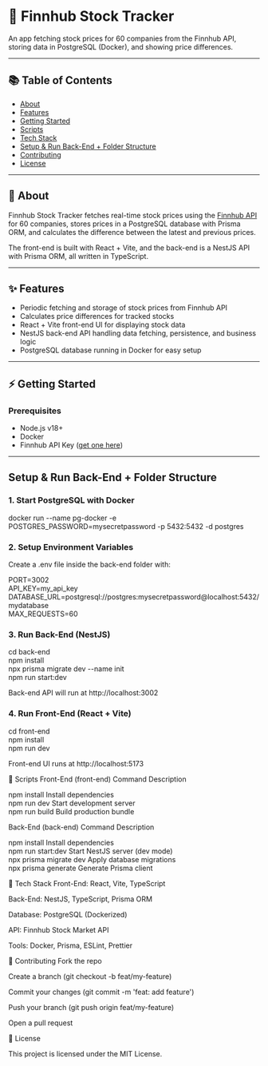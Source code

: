 # 🚀 Finnhub Stock Tracker

An app fetching stock prices for 60 companies from the Finnhub API, storing data in PostgreSQL (Docker), and showing price differences.

---

## 📚 Table of Contents

- [About](#about)
- [Features](#features)
- [Getting Started](#getting-started)
- [Scripts](#scripts)
- [Tech Stack](#tech-stack)
- [Setup & Run Back-End + Folder Structure](#setup--run-back-end--folder-structure)
- [Contributing](#contributing)
- [License](#license)

---

## 🧠 About

Finnhub Stock Tracker fetches real-time stock prices using the [Finnhub API](https://finnhub.io/) for 60 companies, stores prices in a PostgreSQL database with Prisma ORM, and calculates the difference between the latest and previous prices.

The front-end is built with React + Vite, and the back-end is a NestJS API with Prisma ORM, all written in TypeScript.

---

## ✨ Features

- Periodic fetching and storage of stock prices from Finnhub API  
- Calculates price differences for tracked stocks  
- React + Vite front-end UI for displaying stock data  
- NestJS back-end API handling data fetching, persistence, and business logic  
- PostgreSQL database running in Docker for easy setup  

---

## ⚡ Getting Started

### Prerequisites

- Node.js v18+  
- Docker  
- Finnhub API Key ([get one here](https://finnhub.io/))  

---

## Setup & Run Back-End + Folder Structure

### 1. Start PostgreSQL with Docker

docker run --name pg-docker -e POSTGRES_PASSWORD=mysecretpassword -p 5432:5432 -d postgres

### 2. Setup Environment Variables
   
Create a .env file inside the back-end folder with:

PORT=3002<br>
API_KEY=my_api_key<br>
DATABASE_URL=postgresql://postgres:mysecretpassword@localhost:5432/mydatabase<br>
MAX_REQUESTS=60

### 3. Run Back-End (NestJS)

cd back-end<br>
npm install<br>
npx prisma migrate dev --name init<br>
npm run start:dev

Back-end API will run at http://localhost:3002

### 4. Run Front-End (React + Vite)

cd front-end<br>
npm install<br>
npm run dev

Front-end UI runs at http://localhost:5173

📜 Scripts
Front-End (front-end)
Command	Description

npm install	Install dependencies<br>
npm run dev	Start development server<br>
npm run build	Build production bundle

Back-End (back-end)
Command	Description

npm install	Install dependencies<br>
npm run start:dev	Start NestJS server (dev mode)<br>
npx prisma migrate dev	Apply database migrations<br>
npx prisma generate	Generate Prisma client

🧱 Tech Stack
Front-End: React, Vite, TypeScript

Back-End: NestJS, TypeScript, Prisma ORM

Database: PostgreSQL (Dockerized)

API: Finnhub Stock Market API

Tools: Docker, Prisma, ESLint, Prettier

🤝 Contributing
Fork the repo

Create a branch (git checkout -b feat/my-feature)

Commit your changes (git commit -m 'feat: add feature')

Push your branch (git push origin feat/my-feature)

Open a pull request

🪪 License

This project is licensed under the MIT License.

